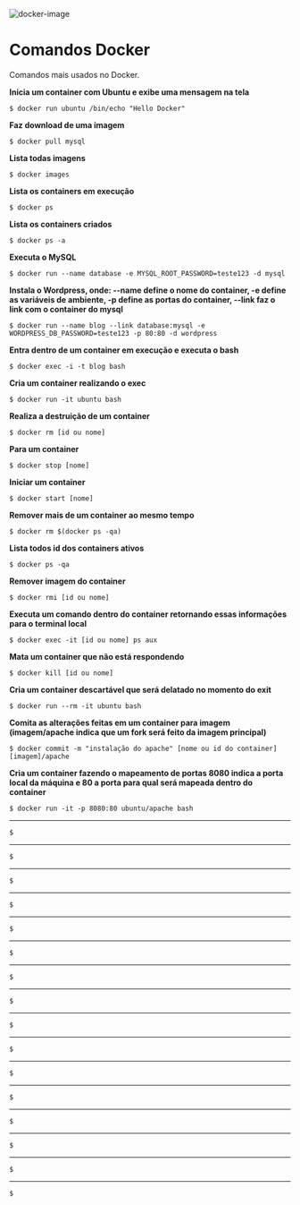 ![docker-image](https://cloud.githubusercontent.com/assets/1865566/20648336/132e3ec6-b48b-11e6-8738-f4e111cfe335.png)


# Comandos Docker

Comandos mais usados no Docker.

**Inicia um container com Ubuntu e exibe uma mensagem na tela**

`$ docker run ubuntu /bin/echo "Hello Docker"`

**Faz download de uma imagem**

`$ docker pull mysql`

**Lista todas imagens**

`$ docker images`

**Lista os containers em execução**

`$ docker ps`

**Lista os containers criados**

`$ docker ps -a`

**Executa o MySQL**

`$ docker run --name database -e MYSQL_ROOT_PASSWORD=teste123 -d mysql`

**Instala o Wordpress, onde: --name define o nome do container, -e define as variáveis de ambiente, -p define as portas do container, --link faz o link com o container do mysql**

`$ docker run --name blog --link database:mysql -e WORDPRESS_DB_PASSWORD=teste123 -p 80:80 -d wordpress`

**Entra dentro de um container em execução e executa o bash**

`$ docker exec -i -t blog bash`

**Cria um container realizando o exec**

`$ docker run -it ubuntu bash`

**Realiza a destruição de um container**

`$ docker rm [id ou nome]`

**Para um container**

`$ docker stop [nome]`

**Iniciar um container**

`$ docker start [nome]`

**Remover mais de um container ao mesmo tempo**

`$ docker rm $(docker ps -qa)`

**Lista todos id dos containers ativos**

`$ docker ps -qa`

**Remover imagem do container**

`$ docker rmi [id ou nome]`

**Executa um comando dentro do container retornando essas informações para o terminal local**

`$ docker exec -it [id ou nome] ps aux`

**Mata um container que não está respondendo**

`$ docker kill [id ou nome]`

**Cria um container descartável que será delatado no momento do exit**

`$ docker run --rm -it ubuntu bash`

**Comita as alterações feitas em um container para imagem (imagem/apache indica que um fork será feito da imagem principal)**

`$ docker commit -m "instalação do apache" [nome ou id do container] [imagem]/apache`

**Cria um container fazendo o mapeamento de portas 8080 indica a porta local da máquina e 80 a porta para qual será mapeada dentro do container**

`$ docker run -it -p 8080:80 ubuntu/apache bash`

****

`$`

****

`$`

****

`$`

****

`$`

****

`$`

****

`$`

****

`$`

****

`$`

****

`$`

****

`$`

****

`$`

****

`$`

****

`$`

****

`$`

****

`$`

****

`$`




